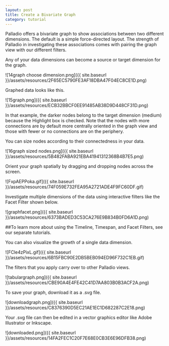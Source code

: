 ```yaml
---
layout: post
title: Create a Bivariate Graph
category: tutorial
---
```





Palladio offers a bivariate graph to show associations between two different dimensions. The default is a simple force-directed layout. The strength of Palladio in investigating these associations comes with pairing the graph view with our different filters.




Any of your data dimensions can become a source or target dimension for the graph.

![14graph choose dimension.png]({{ site.baseurl }}/assets/resources/2F65EC5790FE3AF18DBA47F04EC8CE1D.png)




 
Graphed data looks like this.

![15graph.png]({{ site.baseurl }}/assets/resources/ECB32BBCF0EE91485AB38D9D448CF31D.png)




In that example, the darker nodes belong to the target dimension (medium) because the Highlight box is checked. Note that the nodes with more connections are by default more centrally oriented in the graph view and those with fewer or no connections are on the periphery.





You can size nodes according to their connectedness in your data.

![16graph sized nodes.png]({{ site.baseurl }}/assets/resources/5B482FABA921EBA41941312368B4B7E5.png)





Orient your graph spatially by dragging and dropping nodes across the screen.

![FxpAEPPoka.gif]({{ site.baseurl }}/assets/resources/74F059E732FEA95A2721ADE4F9FC60DF.gif)





Investigate multiple dimensions of the data using interactive filters like the Facet Filter shown below.

![graphfacet.png]({{ site.baseurl }}/assets/resources/6373BADED3C53CA276E9B834B0FD6A1D.png)



 ##To learn more about using the Timeline, Timespan, and Facet Filters, see our separate tutorials. 



You can also visualize the growth of a single data dimension.

![FCle4zPixL.gif]({{ site.baseurl }}/assets/resources/6B15FBC90E2DB5BEB094ED96F732C1EB.gif)





The filters that you apply carry over to other Palladio views.

![tabulargraph.png]({{ site.baseurl }}/assets/resources/CBE90A4E4FE42C41D7AA803B0B3ACF2A.png)




To save your graph, download it as a .svg file. 

![downloadgraph.png]({{ site.baseurl }}/assets/resources/C8376390D5EC21AE1EC1D682287C2E18.png) 





Your .svg file can then be edited in a vector graphics editor like Adobe Illustrator or Inkscape.

![downloaded.png]({{ site.baseurl }}/assets/resources/14FA2FEC1C20F7E68E0CB3E6E96DFB38.png)

